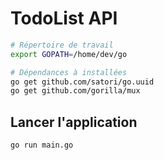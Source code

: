 # TodoList API

```sh
# Répertoire de travail
export GOPATH=/home/dev/go

# Dépendances à installées
go get github.com/satori/go.uuid
go get github.com/gorilla/mux
```

## Lancer l'application

```sh
go run main.go
```